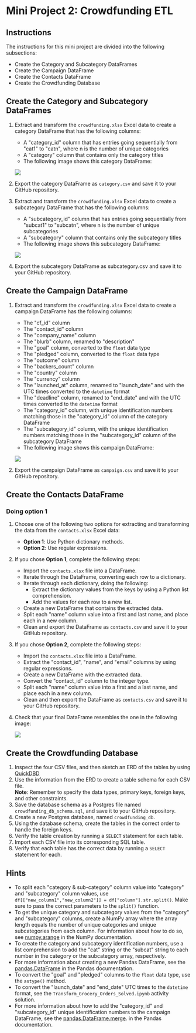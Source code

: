 # Mini Project 2: Crowdfunding ETL

## Instructions
The instructions for this mini project are divided into the following subsections:
* Create the Category and Subcategory DataFrames
* Create the Campaign DataFrame
* Create the Contacts DataFrame
* Create the Crowdfunding Database

## Create the Category and Subcategory DataFrames
1. Extract and transform the `crowdfunding.xlsx` Excel data to create a category DataFrame that has the following columns:
   * A "category_id" column that has entries going sequentially from "cat1" to "catn", where n is the number of unique categories 
   * A "category" column that contains only the category titles 
   * The following image shows this category DataFrame:

    ![](README%20Images/01-category_DataFrame.png)

2. Export the category DataFrame as `category.csv` and save it to your GitHub repository.
3. Extract and transform the `crowdfunding.xlsx` Excel data to create a subcategory DataFrame that has the following columns:
    * A "subcategory_id" column that has entries going sequentially from "subcat1" to "subcatn", where n is the number of unique subcategories 
    * A "subcategory" column that contains only the subcategory titles
    * The following image shows this subcategory DataFrame:

    ![](README%20Images/02-subcategory_DataFrame.png)

4. Export the subcategory DataFrame as subcategory.csv and save it to your GitHub repository.

## Create the Campaign DataFrame
1. Extract and transform the `crowdfunding.xlsx` Excel data to create a campaign DataFrame has the following columns:
   * The "cf_id" column 
   * The "contact_id" column 
   * The "company_name" column 
   * The "blurb" column, renamed to "description"
   * The "goal" column, converted to the `float` data type 
   * The "pledged" column, converted to the `float` data type 
   * The "outcome" column 
   * The "backers_count" column 
   * The "country" column 
   * The "currency" column 
   * The "launched_at" column, renamed to "launch_date" and with the UTC times converted to the `datetime` format 
   * The "deadline" column, renamed to "end_date" and with the UTC times converted to the `datetime` format 
   * The "category_id" column, with unique identification numbers matching those in the "category_id" column of the category DataFrame 
   * The "subcategory_id" column, with the unique identification numbers matching those in the "subcategory_id" column of the subcategory DataFrame 
   * The following image shows this campaign DataFrame:

    ![](README%20Images/03-campaign_DataFrame.png)

2. Export the campaign DataFrame as `campaign.csv` and save it to your GitHub repository.

## Create the Contacts DataFrame
### Doing option 1
1. Choose one of the following two options for extracting and transforming the data from the `contacts.xlsx` Excel data:
   * **Option 1**: Use Python dictionary methods.
   * **Option 2**: Use regular expressions.
2. If you chose **Option 1**, complete the following steps:
   * Import the `contacts.xlsx` file into a DataFrame.
   * Iterate through the DataFrame, converting each row to a dictionary.
   * Iterate through each dictionary, doing the following:
     * Extract the dictionary values from the keys by using a Python list comprehension.
     * Add the values for each row to a new list.
   * Create a new DataFrame that contains the extracted data. 
   * Split each "name" column value into a first and last name, and place each in a new column. 
   * Clean and export the DataFrame as `contacts.csv` and save it to your GitHub repository.
3. If you chose **Option 2**, complete the following steps:
   * Import the `contacts.xlsx` file into a DataFrame.
   * Extract the "contact_id", "name", and "email" columns by using regular expressions.
   * Create a new DataFrame with the extracted data.
   * Convert the "contact_id" column to the integer type.
   * Split each "name" column value into a first and a last name, and place each in a new column.
   * Clean and then export the DataFrame as `contacts.csv` and save it to your GitHub repository.
4. Check that your final DataFrame resembles the one in the following image:

    ![](README%20Images/04-contact_DataFrame_final.png)

## Create the Crowdfunding Database
1. Inspect the four CSV files, and then sketch an ERD of the tables by using [QuickDBD](http://www.quickdatabasediagrams.com/)
2. Use the information from the ERD to create a table schema for each CSV file.<br>
**Note**: Remember to specify the data types, primary keys, foreign keys, and other constraints. 
3. Save the database schema as a Postgres file named `crowdfunding_db_schema.sql`, and save it to your GitHub repository. 
4. Create a new Postgres database, named `crowdfunding_db`. 
5. Using the database schema, create the tables in the correct order to handle the foreign keys. 
6. Verify the table creation by running a `SELECT` statement for each table. 
7. Import each CSV file into its corresponding SQL table. 
8. Verify that each table has the correct data by running a `SELECT` statement for each.

## Hints
* To split each "category & sub-category" column value into "category" and "subcategory" column values, use `df[["new_column1","new_column2"]] = df["column"].str.split()`. Make sure to pass the correct parameters to the `split()` function. 
* To get the unique category and subcategory values from the "category" and "subcategory" columns, create a NumPy array where the array length equals the number of unique categories and unique subcategories from each column. For information about how to do so, see [numpy.arange](https://numpy.org/doc/stable/reference/generated/numpy.arange.html) in the NumPy documentation. 
* To create the category and subcategory identification numbers, use a list comprehension to add the "cat" string or the "subcat" string to each number in the category or the subcategory array, respectively. 
* For more information about creating a new Pandas DataFrame, see the [pandas.DataFrame](https://pandas.pydata.org/docs/reference/api/pandas.DataFrame.html) in the Pandas documentation. 
* To convert the "goal" and "pledged" columns to the `float` data type, use the `astype()` method. 
* To convert the "launch_date" and "end_date" UTC times to the `datetime` format, see the `Transform_Grocery_Orders_Solved.ipynb` activity solution. 
* For more information about how to add the "category_id" and "subcategory_id" unique identification numbers to the campaign DataFrame, see the [pandas.DataFrame.merge](https://pandas.pydata.org/docs/reference/api/pandas.DataFrame.merge.html). in the Pandas documentation.
